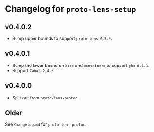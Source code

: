 # Changelog for `proto-lens-setup`

## v0.4.0.2
- Bump upper bounds to support `proto-lens-0.5.*`.

## v0.4.0.1
- Bump the lower bound on `base` and `containers` to support `ghc-8.6.1`.
- Support `Cabal-2.4.*`.


## v0.4.0.0
- Split out from `proto-lens-protoc`.

## Older
See `Changelog.md` for `proto-lens-protoc`.
